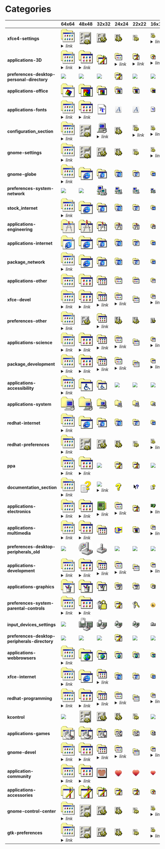 # Categories
| |**64x64**|**48x48**|**32x32**|**24x24**|**22x22**|**16x16**|
|-|-|-|-|-|-|-|
|**xfce4-settings**|![](64/applications-other.png)<details><summary>*link*</summary> *applications-other.png*</details>|![](48/xfce4-settings.png)|![](32/xfce4-settings.png)|![](24/xfce4-settings.png)|![](22/xfce4-settings.png)|![](16/preferences-desktop.png)<details><summary>*link*</summary> *preferences-desktop.png*</details>|
|**applications-3D**|![](64/applications-other.png)<details><summary>*link*</summary> *applications-other.png*</details>|![](48/applications-other.png)<details><summary>*link*</summary> *applications-other.png*</details>|![](32/applications-3D.png)|![](24/applications-other.png)<details><summary>*link*</summary> *applications-other.png*</details>|![](22/applications-accessories.png)<details><summary>*link*</summary> *applications-accessories.png*</details>|![](16/applications-accessories.png)<details><summary>*link*</summary> *applications-accessories.png*</details>|
|**preferences-desktop-personal-directory**|![](64/preferences-desktop-personal-directory.png)|![](48/preferences-desktop-personal-directory.png)|![](32/preferences-desktop-personal-directory.png)|![](24/preferences-desktop-personal-directory.png)|![](22/preferences-desktop-personal-directory.png)|![](16/preferences-desktop-personal-directory.png)|
|**applications-office**|![](64/applications-office.png)|![](48/applications-office.png)|![](32/applications-office.png)|![](24/applications-office.png)|![](22/applications-office.png)|![](16/applications-office.png)|
|**applications-fonts**|![](64/applications-other.png)<details><summary>*link*</summary> *applications-other.png*</details>|![](48/applications-other.png)<details><summary>*link*</summary> *applications-other.png*</details>|![](32/applications-fonts.png)|![](24/applications-fonts.png)|![](22/applications-fonts.png)|![](16/applications-fonts.png)|
|**configuration_section**|![](64/applications-other.png)<details><summary>*link*</summary> *applications-other.png*</details>|![](48/configuration_section.png)|![](32/preferences-system.png)<details><summary>*link*</summary> *preferences-system.png*</details>|![](24/configuration_section.png)|![](22/preferences-desktop.png)<details><summary>*link*</summary> *preferences-desktop.png*</details>|![](16/preferences-desktop.png)<details><summary>*link*</summary> *preferences-desktop.png*</details>|
|**gnome-settings**|![](64/applications-other.png)<details><summary>*link*</summary> *applications-other.png*</details>|![](48/gnome-settings.png)|![](32/gnome-settings.png)|![](24/gnome-settings.png)|![](22/gnome-settings.png)|![](16/preferences-desktop.png)<details><summary>*link*</summary> *preferences-desktop.png*</details>|
|**gnome-globe**|![](64/applications-other.png)<details><summary>*link*</summary> *applications-other.png*</details>|![](48/gnome-globe.png)|![](32/gnome-globe.png)|![](24/gnome-globe.png)|![](22/gnome-globe.png)|![](16/gnome-globe.png)|
|**preferences-system-network**|![](64/preferences-system-network.png)|![](48/preferences-system-network.png)|![](32/preferences-system-network.png)|![](24/preferences-system-network.png)|![](22/preferences-system-network.png)|![](16/preferences-system-network.png)|
|**stock_internet**|![](64/applications-other.png)<details><summary>*link*</summary> *applications-other.png*</details>|![](48/stock_internet.png)|![](32/stock_internet.png)|![](24/stock_internet.png)|![](22/stock_internet.png)|![](16/stock_internet.png)|
|**applications-engineering**|![](64/applications-engineering.png)|![](48/applications-engineering.png)|![](32/applications-engineering.png)|![](24/applications-engineering.png)|![](22/applications-engineering.png)|![](16/applications-engineering.png)|
|**applications-internet**|![](64/applications-internet.png)|![](48/applications-internet.png)|![](32/applications-internet.png)|![](24/applications-internet.png)|![](22/applications-internet.png)|![](16/applications-internet.png)|
|**package_network**|![](64/applications-other.png)<details><summary>*link*</summary> *applications-other.png*</details>|![](48/package_network.png)|![](32/package_network.png)|![](24/package_network.png)|![](22/package_network.png)|![](16/package_network.png)|
|**applications-other**|![](64/applications-other.png)|![](48/applications-other.png)|![](32/applications-other.png)|![](24/applications-other.png)|![](22/applications-other.png)|![](16/applications-other.png)|
|**xfce-devel**|![](64/applications-other.png)<details><summary>*link*</summary> *applications-other.png*</details>|![](48/applications-other.png)<details><summary>*link*</summary> *applications-other.png*</details>|![](32/applications-other.png)<details><summary>*link*</summary> *applications-other.png*</details>|![](24/applications-other.png)<details><summary>*link*</summary> *applications-other.png*</details>|![](22/xfce-devel.png)|![](16/applications-other.png)<details><summary>*link*</summary> *applications-other.png*</details>|
|**preferences-other**|![](64/applications-other.png)<details><summary>*link*</summary> *applications-other.png*</details>|![](48/preferences-other.png)|![](32/applications-other.png)<details><summary>*link*</summary> *applications-other.png*</details>|![](24/preferences-other.png)|![](22/preferences-other.png)|![](16/preferences-other.png)|
|**applications-science**|![](64/applications-other.png)<details><summary>*link*</summary> *applications-other.png*</details>|![](48/applications-other.png)<details><summary>*link*</summary> *applications-other.png*</details>|![](32/applications-other.png)<details><summary>*link*</summary> *applications-other.png*</details>|![](24/applications-other.png)<details><summary>*link*</summary> *applications-other.png*</details>|![](22/applications-science.png)|![](16/applications-other.png)<details><summary>*link*</summary> *applications-other.png*</details>|
|**package_development**|![](64/applications-other.png)<details><summary>*link*</summary> *applications-other.png*</details>|![](48/applications-other.png)<details><summary>*link*</summary> *applications-other.png*</details>|![](32/applications-other.png)<details><summary>*link*</summary> *applications-other.png*</details>|![](24/applications-other.png)<details><summary>*link*</summary> *applications-other.png*</details>|![](22/package_development.png)|![](16/applications-other.png)<details><summary>*link*</summary> *applications-other.png*</details>|
|**applications-accessibility**|![](64/applications-other.png)<details><summary>*link*</summary> *applications-other.png*</details>|![](48/applications-accessibility.png)|![](32/applications-accessibility.png)|![](24/applications-accessibility.png)|![](22/applications-accessibility.png)|![](16/applications-accessibility.png)|
|**applications-system**|![](64/applications-system.png)|![](48/applications-system.png)|![](32/applications-system.png)|![](24/applications-system.png)|![](22/applications-system.png)|![](16/applications-system.png)|
|**redhat-internet**|![](64/applications-other.png)<details><summary>*link*</summary> *applications-other.png*</details>|![](48/redhat-internet.png)|![](32/redhat-internet.png)|![](24/redhat-internet.png)|![](22/redhat-internet.png)|![](16/redhat-internet.png)|
|**redhat-preferences**|![](64/applications-other.png)<details><summary>*link*</summary> *applications-other.png*</details>|![](48/redhat-preferences.png)|![](32/redhat-preferences.png)|![](24/redhat-preferences.png)|![](22/redhat-preferences.png)|![](16/preferences-desktop.png)<details><summary>*link*</summary> *preferences-desktop.png*</details>|
|**ppa**|![](64/applications-other.png)<details><summary>*link*</summary> *applications-other.png*</details>|![](48/applications-other.png)<details><summary>*link*</summary> *applications-other.png*</details>|![](32/ppa.png)|![](24/ppa.png)|![](22/ppa.png)|![](16/ppa.png)|
|**documentation_section**|![](64/applications-other.png)<details><summary>*link*</summary> *applications-other.png*</details>|![](48/documentation_section.png)|![](32/../actions/help-contents.png)<details><summary>*link*</summary> *../actions/help-contents.png*</details>|![](24/documentation_section.png)|![](22/documentation_section.png)|![](16/documentation_section.png)|
|**applications-electronics**|![](64/applications-other.png)<details><summary>*link*</summary> *applications-other.png*</details>|![](48/applications-other.png)<details><summary>*link*</summary> *applications-other.png*</details>|![](32/../../apps/32/jockey.png)<details><summary>*link*</summary> *../../apps/32/jockey.png*</details>|![](24/applications-other.png)<details><summary>*link*</summary> *applications-other.png*</details>|![](22/applications-electronics.png)|![](16/../../apps/16/jockey.png)<details><summary>*link*</summary> *../../apps/16/jockey.png*</details>|
|**applications-multimedia**|![](64/applications-other.png)<details><summary>*link*</summary> *applications-other.png*</details>|![](48/applications-other.png)<details><summary>*link*</summary> *applications-other.png*</details>|![](32/applications-multimedia.png)|![](24/applications-multimedia.png)|![](22/applications-multimedia.png)|![](16/applications-other.png)<details><summary>*link*</summary> *applications-other.png*</details>|
|**preferences-desktop-peripherals_old**|![](64/preferences-desktop-peripherals_old.png)|![](48/preferences-desktop-peripherals_old.png)|![](32/preferences-desktop-peripherals_old.png)|![](24/preferences-desktop-peripherals_old.png)|![](22/preferences-desktop-peripherals_old.png)|![](16/preferences-desktop-peripherals_old.png)|
|**applications-development**|![](64/applications-other.png)<details><summary>*link*</summary> *applications-other.png*</details>|![](48/applications-other.png)<details><summary>*link*</summary> *applications-other.png*</details>|![](32/applications-other.png)<details><summary>*link*</summary> *applications-other.png*</details>|![](24/applications-other.png)<details><summary>*link*</summary> *applications-other.png*</details>|![](22/applications-development.png)|![](16/applications-other.png)<details><summary>*link*</summary> *applications-other.png*</details>|
|**applications-graphics**|![](64/applications-graphics.png)|![](48/applications-graphics.png)|![](32/applications-graphics.png)|![](24/applications-graphics.png)|![](22/applications-graphics.png)|![](16/applications-graphics.png)|
|**preferences-system-parental-controls**|![](64/applications-other.png)<details><summary>*link*</summary> *applications-other.png*</details>|![](48/applications-other.png)<details><summary>*link*</summary> *applications-other.png*</details>|![](32/preferences-system-parental-controls.png)|![](24/preferences-system-parental-controls.png)|![](22/preferences-system-parental-controls.png)|![](16/preferences-system-parental-controls.png)|
|**input_devices_settings**|![](64/input_devices_settings.png)|![](48/input_devices_settings.png)|![](32/input_devices_settings.png)|![](24/input_devices_settings.png)|![](22/input_devices_settings.png)|![](16/input_devices_settings.png)|
|**preferences-desktop-peripherals-directory**|![](64/preferences-desktop-peripherals-directory.png)|![](48/preferences-desktop-peripherals-directory.png)|![](32/preferences-desktop-peripherals-directory.png)|![](24/preferences-desktop-peripherals-directory.png)|![](22/preferences-desktop-peripherals-directory.png)|![](16/preferences-desktop-peripherals-directory.png)|
|**applications-webbrowsers**|![](64/applications-other.png)<details><summary>*link*</summary> *applications-other.png*</details>|![](48/applications-webbrowsers.png)|![](32/applications-webbrowsers.png)|![](24/applications-webbrowsers.png)|![](22/applications-webbrowsers.png)|![](16/applications-webbrowsers.png)|
|**xfce-internet**|![](64/applications-other.png)<details><summary>*link*</summary> *applications-other.png*</details>|![](48/xfce-internet.png)|![](32/applications-other.png)<details><summary>*link*</summary> *applications-other.png*</details>|![](24/xfce-internet.png)|![](22/xfce-internet.png)|![](16/xfce-internet.png)|
|**redhat-programming**|![](64/applications-other.png)<details><summary>*link*</summary> *applications-other.png*</details>|![](48/applications-other.png)<details><summary>*link*</summary> *applications-other.png*</details>|![](32/applications-other.png)<details><summary>*link*</summary> *applications-other.png*</details>|![](24/applications-other.png)<details><summary>*link*</summary> *applications-other.png*</details>|![](22/redhat-programming.png)|![](16/applications-other.png)<details><summary>*link*</summary> *applications-other.png*</details>|
|**kcontrol**|![](64/kcontrol.png)|![](48/kcontrol.png)|![](32/kcontrol.png)|![](24/kcontrol.png)|![](22/kcontrol.png)|![](16/kcontrol.png)|
|**applications-games**|![](64/applications-games.png)|![](48/applications-games.png)|![](32/applications-games.png)|![](24/applications-games.png)|![](22/applications-games.png)|![](16/applications-games.png)|
|**gnome-devel**|![](64/applications-other.png)<details><summary>*link*</summary> *applications-other.png*</details>|![](48/applications-other.png)<details><summary>*link*</summary> *applications-other.png*</details>|![](32/applications-other.png)<details><summary>*link*</summary> *applications-other.png*</details>|![](24/applications-other.png)<details><summary>*link*</summary> *applications-other.png*</details>|![](22/gnome-devel.png)|![](16/applications-other.png)<details><summary>*link*</summary> *applications-other.png*</details>|
|**application-community**|![](64/applications-other.png)<details><summary>*link*</summary> *applications-other.png*</details>|![](48/applications-other.png)<details><summary>*link*</summary> *applications-other.png*</details>|![](32/application-community.png)|![](24/application-community.png)|![](22/application-community.png)|![](16/application-community.png)|
|**applications-accessories**|![](64/applications-accessories.png)|![](48/applications-accessories.png)|![](32/applications-accessories.png)|![](24/applications-accessories.png)|![](22/applications-accessories.png)|![](16/applications-accessories.png)|
|**gnome-control-center**|![](64/applications-other.png)<details><summary>*link*</summary> *applications-other.png*</details>|![](48/gnome-control-center.png)|![](32/gnome-control-center.png)|![](24/gnome-control-center.png)|![](22/gnome-control-center.png)|![](16/preferences-desktop.png)<details><summary>*link*</summary> *preferences-desktop.png*</details>|
|**gtk-preferences**|![](64/applications-other.png)<details><summary>*link*</summary> *applications-other.png*</details>|![](48/gtk-preferences.png)|![](32/gtk-preferences.png)|![](24/gtk-preferences.png)|![](22/gtk-preferences.png)|![](16/preferences-desktop.png)<details><summary>*link*</summary> *preferences-desktop.png*</details>|
